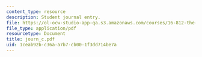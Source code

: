 ```yaml
---
content_type: resource
description: Student journal entry.
file: https://ol-ocw-studio-app-qa.s3.amazonaws.com/courses/16-812-the-aerospace-industry-spring-2004/1ceab92bc36aa7b7cb001f3dd714be7a_journ_c.pdf
file_type: application/pdf
resourcetype: Document
title: journ_c.pdf
uid: 1ceab92b-c36a-a7b7-cb00-1f3dd714be7a
---
```

